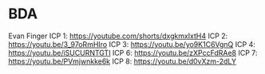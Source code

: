# BDA
Evan Finger
ICP 1: https://youtube.com/shorts/dxgkmxIxtH4
ICP 2: https://youtu.be/3_97oRmHIro 
ICP 3: https://youtu.be/yo9K1C6VgnQ
ICP 4: https://youtu.be/iSUCURNTGTI
ICP 6: https://youtu.be/zXPccFdRAe8 
ICP 7: https://youtu.be/PVmjwnkke6k
ICP 8: https://youtu.be/d0vXzm-2dLY
